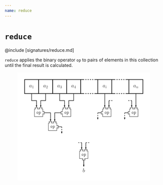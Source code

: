 ```yaml
---
name: reduce
---
```


# `reduce`

@include [signatures/reduce.md]

`reduce` applies the binary operator `op` to pairs of elements in this collection until the final result is calculated.

<figure class="diagram">
  <img src="images/reduce.svg" alt="reduce function">
  <!-- <figcaption class="diagram-desc"></figcaption> -->
</figure>
